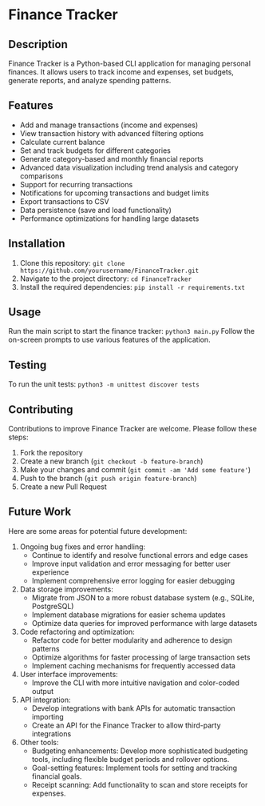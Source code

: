 # Finance Tracker

## Description
Finance Tracker is a Python-based CLI application for managing personal finances. It allows users to track income and expenses, set budgets, generate reports, and analyze spending patterns.

## Features
- Add and manage transactions (income and expenses)
- View transaction history with advanced filtering options
- Calculate current balance
- Set and track budgets for different categories
- Generate category-based and monthly financial reports
- Advanced data visualization including trend analysis and category comparisons
- Support for recurring transactions
- Notifications for upcoming transactions and budget limits
- Export transactions to CSV
- Data persistence (save and load functionality)
- Performance optimizations for handling large datasets

## Installation
1. Clone this repository: `git clone https://github.com/yourusername/FinanceTracker.git`
2. Navigate to the project directory: `cd FinanceTracker`
3. Install the required dependencies: `pip install -r requirements.txt`

## Usage
Run the main script to start the finance tracker: `python3 main.py`
Follow the on-screen prompts to use various features of the application.

## Testing
To run the unit tests: `python3 -m unittest discover tests`

## Contributing
Contributions to improve Finance Tracker are welcome. Please follow these steps:
1. Fork the repository
2. Create a new branch (`git checkout -b feature-branch`)
3. Make your changes and commit (`git commit -am 'Add some feature'`)
4. Push to the branch (`git push origin feature-branch`)
5. Create a new Pull Request

## Future Work
Here are some areas for potential future development:
1. Ongoing bug fixes and error handling:
   - Continue to identify and resolve functional errors and edge cases
   - Improve input validation and error messaging for better user experience
   - Implement comprehensive error logging for easier debugging
2. Data storage improvements:
   - Migrate from JSON to a more robust database system (e.g., SQLite, PostgreSQL)
   - Implement database migrations for easier schema updates
   - Optimize data queries for improved performance with large datasets
3. Code refactoring and optimization:
   - Refactor code for better modularity and adherence to design patterns
   - Optimize algorithms for faster processing of large transaction sets
   - Implement caching mechanisms for frequently accessed data
4. User interface improvements:
    - Improve the CLI with more intuitive navigation and color-coded output
5. API integration:
   - Develop integrations with bank APIs for automatic transaction importing
   - Create an API for the Finance Tracker to allow third-party integrations
6. Other tools:
    - Budgeting enhancements: Develop more sophisticated budgeting tools, including flexible budget periods and rollover options.
    - Goal-setting features: Implement tools for setting and tracking financial goals.
    - Receipt scanning: Add functionality to scan and store receipts for expenses.